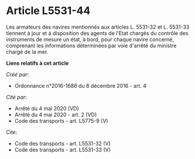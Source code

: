 # Article L5531-44

Les armateurs des navires mentionnés aux articles L. 5531-32 et L. 5531-33 tiennent à jour et à disposition des agents de
l'Etat chargés du contrôle des instruments de mesure un état, à bord, pour chaque navire concerné, comprenant les
informations déterminées par voie d'arrêté du ministre chargé de la mer.

**Liens relatifs à cet article**

_Créé par_:

  - Ordonnance n°2016-1686 du 8 décembre 2016 - art. 4

_Cité par_:

  - Arrêté du 4 mai 2020 (VD)
  - Arrêté du 4 mai 2020 - art. 2 (VD)
  - Code des transports - art. L5775-9 (V)

_Cite_:

  - Code des transports - art. L5531-32 (V)
  - Code des transports - art. L5531-33 (V)
